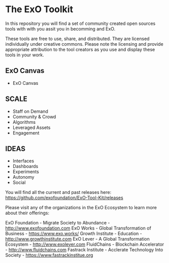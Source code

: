 # The ExO Toolkit

In this repository you will find a set of community created open sources tools with with you assit you in becomming and ExO.

These tools are free to use, share, and distributed. They are licensed individually under creative commons. Please note the licensing and provide appropriate attribution to the tool creators as you use and display these tools in your work.

## ExO Canvas
- ExO Canvas

## SCALE
- Staff on Demand
- Community & Crowd
- Algorithms
- Leveraged Assets
- Engagement

## IDEAS
- Interfaces
- Dashboards
- Experiments
- Autonomy
- Social

You will find all the current and past releases here:
https://github.com/exofoundation/ExO-Tool-Kit/releases

Please visit any of the organizations in the ExO Ecosystem to learn more about their offerings:

ExO Foundation - Migrate Society to Abundance - http://www.exofoundation.com
ExO Works - Global Transformation of Business - https://www.exo.works/
Growth Institute - Education - http://www.growthinstitute.com
ExO Lever - A Global Transformation Ecosystem - http://www.exolever.com
FluidChains - Blockchain Accelerator - http://www.fluidchains.com
Fastrack Institute - Acclerate Technology Into Society - https://www.fastrackinstitue.org